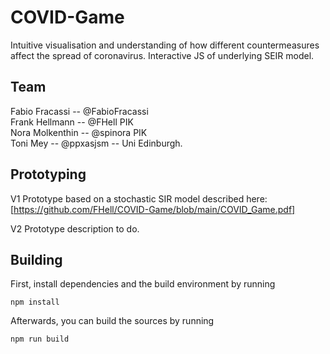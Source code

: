 # COVID-Game

Intuitive visualisation and understanding of how different countermeasures affect the spread of coronavirus. Interactive JS of underlying SEIR model.

## Team
Fabio Fracassi -- @FabioFracassi   
Frank Hellmann  -- @FHell PIK     
Nora Molkenthin  -- @spinora PIK        
Toni Mey -- @ppxasjsm -- Uni Edinburgh.  

## Prototyping
V1 Prototype based on a stochastic SIR model described here:
[https://github.com/FHell/COVID-Game/blob/main/COVID_Game.pdf]

V2 Prototype description to do.

## Building

First, install dependencies and the build environment by running

```
npm install
```

Afterwards, you can build the sources by running

```
npm run build
```
